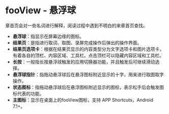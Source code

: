 # fooView - 悬浮球

章首页会对一些名词进行解释，阅读过程中遇到不明白的来章首页查找。

* **悬浮球**：指显示在屏幕边缘的图标。
* **结果页**：是指进行取词、取图、录屏完成操作后弹出的操作界面。
* **结果页选项卡**：根据在结果页显示的内容类型分为文字选项卡和图片选项卡，有着各自的顶栏、内容区域、工具栏。点击顶栏可以隐藏内容区域和工具栏。
* **长按**：一般指长按悬浮球触发的应用切换器功能，并且触发后可继续滑动选择。
* **悬浮球指针**：指拖动悬浮球后在悬浮图标附近显示的十字，用来进行取图取字操作。
* **状态图标**：指拖动悬浮球后在悬浮图标附近显示的图标，表示松手后会触发图标代表的功能。
* **主图标**：显示在桌面上的fooView图标，支持 APP Shortcuts，Android 7.1+。
